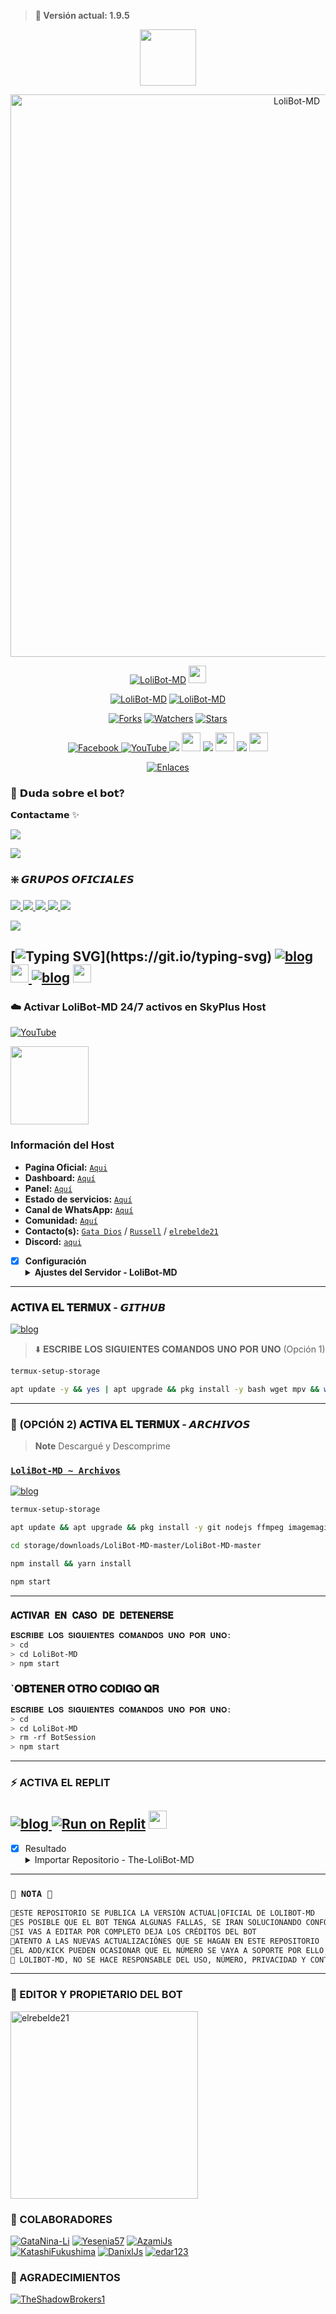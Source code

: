 > <b>🚀 Versión actual: 1.9.5</b>
 
<p align="center"> 
<a href="https://github.com/elrebelde21"><img src="http://readme-typing-svg.herokuapp.com?font=mono&size=17&duration=4000&color=F7B11B&center=falso&vCenter=falso&lines=LoliBot-MD++%F0%9F%90%88;Gracias+por+visitar+este+repositorio.+%F0%9F%92%96" height="90px"></a> 
</p>

<p align="center">
<img src="https://telegra.ph/file/c3396a8d9b8ba43aed33e.jpg" alt="LoliBot-MD" width="900"/>
</p>

<p align="center">
<a href="#"><img title="LoliBot-MD" src="https://img.shields.io/badge/SI TE AGRADA EL REPOSITORIO APOYAME CON UNA 🌟 ¡GRACIAS! -red?colorA=%255ff0000&colorB=%23017e40&style=for-the-badge"></a> 
<img src="https://i.pinimg.com/originals/d4/3c/90/d43c902873d4db8c85974dfd0798030b.gif" height="28px">
</p>  

<p align="center">
<a href="#"><img title="LoliBot-MD" src="https://img.shields.io/badge/LEA TODO EL README-red?colorA=%F77F48FF&colorB=%F77F48FF&style=for-the-badge"></a> 
<a href="#"><img title="LoliBot-MD" src="https://img.shields.io/badge/COMPATIBLE CON LA VERSIÓN MULTI DISPOSITIVOS DE WHATSAPP-red?colorA=%F77F48FF&colorB=%F77F48FF&style=for-the-badge">

<p align="center">   
<a href="https://github.com/elrebelde21/LoliBot-MD/network/members"><img title="Forks" src="https://img.shields.io/github/forks/elrebelde21/LoliBot-MD?label=Forks&color=blue&style=flat-square"></a>
<a href="https://github.com/elrebelde21/LoliBot-MD/watchers"><img title="Watchers" src="https://img.shields.io/github/watchers/elrebelde21/LoliBot-MD?label=Watchers&color=green&style=flat-square"></a>
<a href="https://github.com/elrebelde21/LoliBot-MD/stargazers"><img title="Stars" src="https://img.shields.io/github/stars/elrebelde21/LoliBot-MD?label=Stars&color=yellow&style=flat-square"></a>
</p> 

<div align="center">
<a href="https://facebook.com/groups/872989990425789/">
<img src="https://img.shields.io/badge/Facebook-1877F2?style=for-the-badge&logo=facebook&logoColor=white" alt="Facebook">
</a>
<a href="https://www.youtube.com/@elrebelde.21">
<img src="https://img.shields.io/badge/YouTube-FF0000?style=for-the-badge&logo=youtube&logoColor=white" alt="YouTube">
</a>
<a href="https://tiktok.com/@elrebeldeofc" target="_blank"> <img src="https://img.shields.io/badge/-TikTok-%23E4405F?style=for-the-badge&logo=tiktok&logoColor=black" target="_blank"></a> <img src="https://github.com/siegrin/siegrin/blob/main/Assets/Handshake.gif" height="30px">
</a>
<a href="https://www.instagram.com/mitzuki_chinita" target="_blank"> <img src="https://img.shields.io/badge/Instagram-E4405F?style=for-the-badge&logo=instagram&logoColor=white" target="_blank"></a> <img src="https://github.com/siegrin/siegrin/blob/main/Assets/Handshake.gif" height="30px">
</a>    
<a href="https://paypal.me/OficialGD" target="_blank"> <img src="https://img.shields.io/badge/PayPal-00457C?style=for-the-badge&logo=paypal&logoColor=white" target="_blank"></a> <img src="https://github.com/siegrin/siegrin/blob/main/Assets/Handshake.gif" height="30px">
</a>
 
 [![Enlaces](https://img.shields.io/badge/Encontra_todos_los_enlace_en_un_único_lugar-000000%7D?style=for-the-badge&logo=biolink&logoColor=white)](https://atom.bio/lolibot)
</div>

### 💫 𝗗𝘂𝗱𝗮 𝘀𝗼𝗯𝗿𝗲 𝗲𝗹 𝗯𝗼𝘁? 
𝗖𝗼𝗻𝘁𝗮𝗰𝘁𝗮𝗺𝗲 ✨

<a href="http://wa.me/573147616444" target="blank"><img src="https://img.shields.io/badge/Creador-25D366?style=for-the-badge&logo=whatsapp&logoColor=white" /> 

<a href="http://wa.me/573046570706?text=.estado" target="blank"><img src="https://img.shields.io/badge/Bot oficial-25D366?style=for-the-badge&logo=whatsapp&logoColor=white" />
</a>

### ❇️ 𝙂𝙍𝙐𝙋𝙊𝙎 𝙊𝙁𝙄𝘾𝙄𝘼𝙇𝙀𝙎

<a href="https://chat.whatsapp.com/HNDVUxHphPzG3cJHIwCaX5" target="blank"><img src="https://img.shields.io/badge/Grupo LoliBot ofc 1-25D366?style=for-the-badge&logo=whatsapp&logoColor=white" /> 
<a href="https://chat.whatsapp.com/H4hxytyGvucIF1k0UAR7es" target="blank"><img src="https://img.shields.io/badge/Grupo LoliBot ofc 2-25D366?style=for-the-badge&logo=whatsapp&logoColor=white" />
<a href="https://chat.whatsapp.com/IO5k0UOF7hOJHE1eH3Fcxh" target="blank"><img src="https://img.shields.io/badge/🐈 𝐆𝐚𝐭𝐚𝐁𝐨𝐭 & 𝐋𝐨𝐥𝐢𝐁𝐨𝐭 🥳-25D366?style=for-the-badge&logo=whatsapp&logoColor=white" />
<a href="https://chat.whatsapp.com/IstOAq2RnBx687WhQpOYK8" target="blank"><img src="https://img.shields.io/badge/𝐄𝐧𝐥𝐚𝐜𝐞 𝐋𝐨𝐥𝐢𝐁𝐨𝐭 -25D366?style=for-the-badge&logo=whatsapp&logoColor=white" />
<a href="https://chat.whatsapp.com/Jpshmvl9Ey4K30zKHoK20q" target="blank"><img src="https://img.shields.io/badge/💫 𝘾𝙤𝙢𝙪𝙣𝙞𝙙𝙖𝙙 𝙇𝙤𝙡𝙞𝘽𝙤𝙩 🥳-25D366?style=for-the-badge&logo=whatsapp&logoColor=white" />
</a>

<a href="https://chat.whatsapp.com/ILAHJeZsHh973tQ96i2aqS" target="blank"><img src="https://img.shields.io/badge/Grupo ayuda sobre el bot-25D366?style=for-the-badge&logo=whatsapp&logoColor=white" />
</a>

[![Typing SVG](http://readme-typing-svg.herokuapp.com?font=Fira+Code&size=10&duration=3000&pause=1000&color=34F6F7&center=falso&vCenter=falso&width=435&lines=%C3%9Anete+y+Conoce+las+%C3%9Altimas+Novedades!!)](https://git.io/typing-svg)
[![blog](https://img.shields.io/badge/Canal-actulizaciones-25D366?style=for-the-badge&logo=whatsapp&logoColor=white 
)](https://whatsapp.com/channel/0029Vau57ykEwEk5CgosvU3v)  <a href="https://whatsapp.com/channel/0029Vau57ykEwEk5CgosvU3v"> <img src="https://upload.wikimedia.org/wikipedia/commons/thumb/1/19/WhatsApp_logo-color-vertical.svg/1200px-WhatsApp_logo-color-vertical.svg.png" height="29px">
</a>
[![blog](https://img.shields.io/badge/Infinity-wa-25D366?style=for-the-badge&logo=whatsapp&logoColor=white 
)](https://whatsapp.com/channel/0029Va4QjH7DeON0ePwzjS1A)  <a href="https://whatsapp.com/channel/0029Va4QjH7DeON0ePwzjS1A"> <img src="https://upload.wikimedia.org/wikipedia/commons/thumb/1/19/WhatsApp_logo-color-vertical.svg/1200px-WhatsApp_logo-color-vertical.svg.png" height="29px">
</a>
-----
### ☁️ Activar LoliBot-MD 24/7 activos en SkyPlus Host
[![YouTube](https://img.shields.io/badge/SkyUltraPlus-Host-FF0000?style=for-the-badge&logo=youtube&logoColor=white)](https://youtu.be/fZbcCLpSH6Y?si=1sDen7Bzmb7jVpAI)

<a href="https://dash.corinplus.com"><img src="https://qu.ax/zFzXF.png" height="125px"></a>

### Información del Host
- **Pagina Oficial:** [`Aqui`](https://skyultraplus.com)
- **Dashboard:** [`Aquí`](https://dash.skyultraplus.com)
- **Panel:** [`Aquí`](https://panel.skyultraplus.com)
- **Estado de servicios:** [`Aquí`](https://estado.skyultraplus.com)
- **Canal de WhatsApp:** [`Aquí`](https://whatsapp.com/channel/0029VakUvreFHWpyWUr4Jr0g)
- **Comunidad:** [`Aquí`](https://chat.whatsapp.com/JPwcXvPEUwlEOyjI3BpYys)
- **Contacto(s):** [`Gata Dios`](https://wa.me/message/B3KTM5XN2JMRD1) / [`Russell`](https://api.whatsapp.com/send/?phone=15167096032&text&type=phone_number&app_absent=0) / [`elrebelde21`](https://facebook.com/elrebelde21)
- **Discord:** [`aqui`](https://discord.gg/Ph4eWsZ8)

- [x] **Configuración** <details><summary>**Ajustes del Servidor - LoliBot-MD**</summary><img src="https://telegra.ph/file/7ddd30dd7d77354fb01fe.jpg"></details>
----

### 𝐀𝐂𝐓𝐈𝐕𝐀 𝐄𝐋 𝐓𝐄𝐑𝐌𝐔𝐗 - 𝙂𝙄𝙏𝙃𝙐𝘽
[![blog](https://img.shields.io/badge/Instalacion-Automatica-FF0000?style=for-the-badge&logo=youtube&logoColor=white)](https://youtu.be/O_j2q5xCg3A?si=rqKUJF-8w1OCeAxx?feature=share)
> ⬇️ 𝐄𝐒𝐂𝐑𝐈𝐁𝐄 𝐋𝐎𝐒 𝐒𝐈𝐆𝐔𝐈𝐄𝐍𝐓𝐄𝐒 𝐂𝐎𝐌𝐀𝐍𝐃𝐎𝐒 𝐔𝐍𝐎 𝐏𝐎𝐑 𝐔𝐍𝐎 (Opción 1) 
```bash
termux-setup-storage
```
```bash
apt update -y && yes | apt upgrade && pkg install -y bash wget mpv && wget -O - https://raw.githubusercontent.com/elrebelde21/LoliBot-MD/master/install.sh | bash
```
-----
### 📁 (OPCIÓN 2) 𝐀𝐂𝐓𝐈𝐕𝐀 𝐄𝐋 𝐓𝐄𝐑𝐌𝐔𝐗 - 𝘼𝙍𝘾𝙃𝙄𝙑𝙊𝙎 
> **Note** Descargué y Descomprime
### [`LoliBot-MD ~ Archivos`](https://github.com/elrebelde21/LoliBot-MD/archive/refs/heads/master.zip)
[![blog](https://img.shields.io/badge/Termux-LoliBotMD-FF0000?style=for-the-badge&logo=youtube&logoColor=white)
](https://youtu.be/i1xjB4bmYCc?si=JBYC22-3mBkLpB8c)
```bash
termux-setup-storage
```
```bash
apt update && apt upgrade && pkg install -y git nodejs ffmpeg imagemagick yarn
```
```bash
cd storage/downloads/LoliBot-MD-master/LoliBot-MD-master 
```
```bash
npm install && yarn install 
```
```bash
npm start
```
-----
### `𝐀𝐂𝐓𝐈𝐕𝐀𝐑 𝐄𝐍 𝐂𝐀𝐒𝐎 𝐃𝐄 𝐃𝐄𝐓𝐄𝐍𝐄𝐑𝐒𝐄`
```bash
𝐄𝐒𝐂𝐑𝐈𝐁𝐄 𝐋𝐎𝐒 𝐒𝐈𝐆𝐔𝐈𝐄𝐍𝐓𝐄𝐒 𝐂𝐎𝐌𝐀𝐍𝐃𝐎𝐒 𝐔𝐍𝐎 𝐏𝐎𝐑 𝐔𝐍𝐎:
> cd 
> cd LoliBot-MD
> npm start
```
### `𝐎𝐁𝐓𝐄𝐍𝐄𝐑 𝐎𝐓𝐑𝐎 𝐂𝐎𝐃𝐈𝐆𝐎 𝐐𝐑 
```bash
𝐄𝐒𝐂𝐑𝐈𝐁𝐄 𝐋𝐎𝐒 𝐒𝐈𝐆𝐔𝐈𝐄𝐍𝐓𝐄𝐒 𝐂𝐎𝐌𝐀𝐍𝐃𝐎𝐒 𝐔𝐍𝐎 𝐏𝐎𝐑 𝐔𝐍𝐎:
> cd 
> cd LoliBot-MD
> rm -rf BotSession
> npm start
```          
-----
### ⚡ ACTIVA EL REPLIT
[![blog](https://img.shields.io/badge/Lolibot-YouTube-FF0000?style=for-the-badge&logo=youtube&logoColor=white)
](https://youtu.be/SMjCcfuyWQE)
<a target="_blank" href="https://replit.com/github/elrebelde21/LoliBot-MD"><img alt="Run on Replit" src="https://binbashbanana.github.io/deploy-buttons/buttons/remade/replit.svg"></a>
<a href="https://replit.com/github/elrebelde21/LoliBot-MD"> <img src="https://media0.giphy.com/media/lMwu8EJAnv9kmn51KQ/giphy.gif" height="29px"></a>
------------------
- [x] Resultado <details><summary>Importar Repositorio - The-LoliBot-MD</summary><img src="https://i.imgur.com/GQyRnMf.jpg"></details>
----  
### `📝 NOTA 📝`
```bash
🔸ESTE REPOSITORIO SE PUBLICA LA VERSIÓN ACTUAL|OFICIAL DE LOLIBOT-MD
🔸ES POSIBLE QUE EL BOT TENGA ALGUNAS FALLAS, SE IRAN SOLUCIONANDO CONFORME SE VAYAN DETECTANDO
🔸SI VAS A EDITAR POR COMPLETO DEJA LOS CRÉDITOS DEL BOT
🔸ATENTO A LAS NUEVAS ACTUALIZACIÓNES QUE SE HAGAN EN ESTE REPOSITORIO
🔸EL ADD/KICK PUEDEN OCASIONAR QUE EL NÚMERO SE VAYA A SOPORTE POR ELLO SE ACTIVA CON #enable restrict
🔸 LOLIBOT-MD, NO SE HACE RESPONSABLE DEL USO, NÚMERO, PRIVACIDAD Y CONTENIDO MANDADO, O USADO O GESTIONADO POR USTEDES O EL BOT (usarlo bajo tu responsabilidad). 
```
----

### 🌟 EDITOR Y PROPIETARIO DEL BOT
<a href="https://github.com/elrebelde21"><img src="https://github.com/elrebelde21.png" width="300" height="300" alt="elrebelde21"/></a>

### 🌟 COLABORADORES
[![GataNina-Li](https://github.com/GataNina-Li.png?size=100)](https://github.com/GataNina-Li) 
[![Yesenia57](https://github.com/Yesenia57.png?size=100)](https://github.com/Yesenia57) 
[![AzamiJs](https://github.com/AzamiJs.png?size=100)](https://github.com/AzamiJs)  
[![KatashiFukushima](https://github.com/KatashiFukushima.png?size=100)](https://github.com/KatashiFukushima)
[![DanixlJs](https://github.com/DanixlJs.png?size=100)](https://github.com/DanixlJs)
[![edar123](https://github.com/edar123.png?size=100)](https://github.com/edar123)

### 🌟 AGRADECIMIENTOS
[![TheShadowBrokers1](https://github.com/BrunoSobrino.png?size=60)](https://github.com/BrunoSobrino) 

